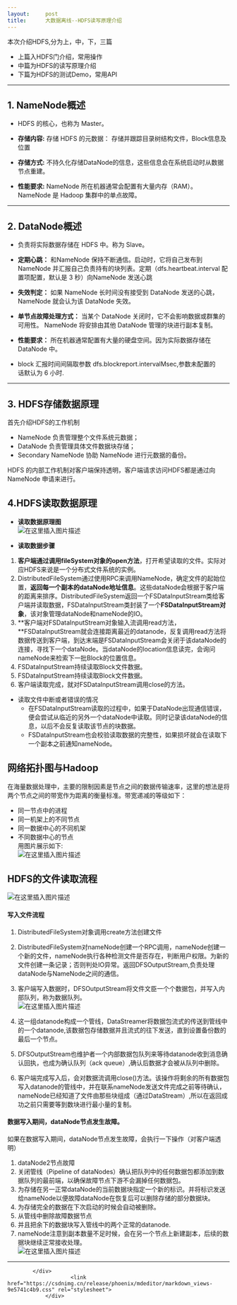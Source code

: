 ```yaml
---
layout:     post
title:      大数据离线--HDFS读写原理介绍
---
```

<div id="article_content" class="article_content clearfix csdn-tracking-statistics" data-pid="blog" data-mod="popu_307" data-dsm="post">
								            <div id="content_views" class="markdown_views prism-atom-one-dark">
							<!-- flowchart 箭头图标 勿删 -->
							<svg xmlns="http://www.w3.org/2000/svg" style="display: none;"><path stroke-linecap="round" d="M5,0 0,2.5 5,5z" id="raphael-marker-block" style="-webkit-tap-highlight-color: rgba(0, 0, 0, 0);"></path></svg>
							<p>本次介绍HDFS,分为上，中，下，三篇</p>
<ul>
<li>上篇入HDFS门介绍，常用操作</li>
<li>中篇为HDFS的读写原理介绍</li>
<li>下篇为HDFS的测试Demo，常用API</li>
</ul>
<hr>
<h2><a id="1_NameNode_7"></a>1. NameNode概述</h2>
<ul>
<li>
<p>HDFS 的核心，也称为 Master。</p>
</li>
<li>
<p><strong>存储内容:</strong> 存储 HDFS 的元数据： 存储并跟踪目录树结构文件，Block信息及位置</p>
</li>
<li>
<p><strong>存储方式:</strong> 不持久化存储DataNode的信息，这些信息会在系统启动时从数据节点重建。</p>
</li>
<li>
<p><strong>性能要求:</strong> NameNode 所在机器通常会配置有大量内存（RAM）。 NameNode 是 Hadoop 集群中的单点故障。</p>
</li>
</ul>
<hr>
<h2><a id="2_DataNode_18"></a>2. DataNode概述</h2>
<ul>
<li>
<p>负责将实际数据存储在 HDFS 中。称为 Slave。</p>
</li>
<li>
<p><strong>定期心跳：</strong> 和NameNode 保持不断通信。启动时，它将自己发布到 NameNode 并汇报自己负责持有的块列表。定期（dfs.heartbeat.interval 配置项配置，默认是 3 秒）向NameNode 发送心跳</p>
</li>
<li>
<p><strong>失效判定：</strong> 如果 NameNode 长时间没有接受到 DataNode 发送的心跳， NameNode 就会认为该 DataNode 失效。</p>
</li>
<li>
<p><strong>单节点故障处理方式：</strong> 当某个 DataNode 关闭时，它不会影响数据或群集的可用性。 NameNode 将安排由其他 DataNode 管理的块进行副本复制。</p>
</li>
<li>
<p><strong>性能要求：</strong> 所在机器通常配置有大量的硬盘空间。因为实际数据存储在DataNode 中。</p>
</li>
<li>
<p>block 汇报时间间隔取参数 dfs.blockreport.intervalMsec,参数未配置的<br>
话默认为 6 小时.</p>
</li>
</ul>
<hr>
<h2><a id="3_HDFS_32"></a>3. HDFS存储数据原理</h2>
<p>首先介绍HDFS的工作机制</p>
<ul>
<li>NameNode 负责管理整个文件系统元数据；</li>
<li>DataNode 负责管理具体文件数据块存储；</li>
<li>Secondary NameNode 协助 NameNode 进行元数据的备份。</li>
</ul>
<p>HDFS 的内部工作机制对客户端保持透明，客户端请求访问HDFS都是通过向NameNode 申请来进行。</p>
<h2><a id="4HDFS_42"></a>4.HDFS读取数据原理</h2>
<ul>
<li>
<p><strong>读取数据原理图</strong><br>
<img src="https://img-blog.csdn.net/20181006152057631?watermark/2/text/aHR0cHM6Ly9ibG9nLmNzZG4ubmV0L3dlaXhpbl80MjIyOTA1Ng==/font/5a6L5L2T/fontsize/400/fill/I0JBQkFCMA==/dissolve/70" alt="在这里插入图片描述"></p>
</li>
<li>
<p><strong>读取数据步骤</strong></p>
</li>
</ul>
<ol>
<li><strong>客户端通过调用fileSystem对象的open方法</strong>，打开希望读取的文件。实际对应HDFS来说是一个分布式文件系统的实例。</li>
<li>DistributedFileSystem通过使用RPC来调用NameNode，确定文件的起始位置，<strong>返回每一个副本的dataNode地址信息</strong>。这些dataNode会根据于客户端的距离来排序。DistributedFileSystem返回一个FSDataInputStream类给客户端并读取数据，FSDataInputStream类封装了一个<strong>FSDataInputStream对象</strong>，该对象管理dataNode和nameNode的IO。</li>
<li>**客户端对FSDataInputStream对象输入流调用read方法，**FSDataInputStream就会连接距离最近的datanode，反复调用read方法将数据传送到客户端，到达末端是FSDataInputStream会关闭于该dataNode的连接，寻找下一个dataNode。当dataNode的location信息读完，会询问nameNode来检索下一批Block的位置信息。</li>
<li>FSDataInputStream持续读取Block文件数据。</li>
<li>FSDataInputStream持续读取Block文件数据。</li>
<li>客户端读取完成，就对FSDataInputStream调用close的方法。</li>
</ol>
<ul>
<li>读取文件中断或者错误的情况
<ul>
<li>在FSDataInputStream读取的过程中，如果于DataNode出现通信错误，便会尝试从临近的另外一个dataNode中读取。同时记录该dataNode的信息，以后不会反复读取该节点的块数据。</li>
<li>FSDataInputStream也会校验读取数据的完整性，如果损坏就会在读取下一个副本之前通知nameNode。</li>
</ul>
</li>
</ul>
<h2><a id="Hadoop_60"></a>网络拓扑图与Hadoop</h2>
<p>在海量数据处理中，主要的限制因素是节点之间的数据传输速率，这里的想法是将两个节点之间的带宽作为距离的衡量标准。带宽递减的等级如下：</p>
<ul>
<li>同一节点中的进程</li>
<li>同一机架上的不同节点</li>
<li>同一数据中心的不同机架</li>
<li>不同数据中心的节点<br>
用图片展示如下:<br>
<img src="https://img-blog.csdn.net/20181006154101730?watermark/2/text/aHR0cHM6Ly9ibG9nLmNzZG4ubmV0L3dlaXhpbl80MjIyOTA1Ng==/font/5a6L5L2T/fontsize/400/fill/I0JBQkFCMA==/dissolve/70" alt="在这里插入图片描述"></li>
</ul>
<h2><a id="HDFS_69"></a>HDFS的文件读取流程</h2>
<p><img src="https://img-blog.csdn.net/20181006155411321?watermark/2/text/aHR0cHM6Ly9ibG9nLmNzZG4ubmV0L3dlaXhpbl80MjIyOTA1Ng==/font/5a6L5L2T/fontsize/400/fill/I0JBQkFCMA==/dissolve/70" alt="在这里插入图片描述"></p>
<h4><a id="_71"></a>写入文件流程</h4>
<ol>
<li>
<p>DistributedFileSystem对象调用create方法创建文件</p>
</li>
<li>
<p>DistributedFileSystem对nameNode创建一个RPC调用，nameNode创建一个新的文件，nameNode执行各种检测文件是否存在，判断用户权限。为新的文件创建一条记录；否则判处IO异常。返回DFSOutputStream,负责处理dataNode与NameNode之间的通信。</p>
</li>
<li>
<p>客户端写入数据时，DFSOutputStream将文件文臣一个个数据包，并写入内部队列，称为数据队列。<br>
<img src="https://img-blog.csdn.net/20181006165341160?watermark/2/text/aHR0cHM6Ly9ibG9nLmNzZG4ubmV0L3dlaXhpbl80MjIyOTA1Ng==/font/5a6L5L2T/fontsize/400/fill/I0JBQkFCMA==/dissolve/70" alt="在这里插入图片描述"></p>
</li>
<li>
<p>这一组datanode构成一个管线，DataStreamer将数据包流式的传送到管线中的一个datanode,该数据包存储数据并且流式的往下发送，直到设置备份数的最后一个节点。</p>
</li>
<li>
<p>DFSOutputStream也维护者一个内部数据包队列来等待datanode收到消息确认回执，也成为确认队列（ack queue）,确认后数据才会被从队列中删除。</p>
</li>
<li>
<p>客户端完成写入后，会对数据流调用close()方法。该操作将剩余的所有数据包写入datanode的管线中，并在联系nameNode发送文件完成之前等待确认，nameNode已经知道了文件由那些块组成（通过DataStream）,所以在返回成功之前只需要等到数块进行最小量的复制。</p>
</li>
</ol>
<h4><a id="dataNode_81"></a>数据写入期间，dataNode节点发生故障。</h4>
<p>如果在数据写入期间，dataNode节点发生故障，会执行一下操作（对客户端透明）</p>
<ol>
<li>dataNode2节点故障</li>
<li>关闭管线（Pipeline of dataNodes）确认把队列中的任何数据包都添加到数据队列的最前端，以确保故障节点下游不会漏掉任何数据包。</li>
<li>为存储在另一正常dataNode的当前数据块指定一个新的标识。并将标识发送给nameNode以便故障dataNode在恢复后可以删除存储的部分数据块。</li>
<li>为存储完全的数据在下次启动的时候会自动被删除。</li>
<li>从管线中删除故障数据节点</li>
<li>并且把余下的数据块写入管线中的两个正常的datanode.</li>
<li>nameNode注意到副本数量不足时候，会在另一个节点上新建副本，后续的数据块继续正常接收处理。<br>
<img src="https://img-blog.csdn.net/20181006230611563?watermark/2/text/aHR0cHM6Ly9ibG9nLmNzZG4ubmV0L3dlaXhpbl80MjIyOTA1Ng==/font/5a6L5L2T/fontsize/400/fill/I0JBQkFCMA==/dissolve/70" alt="在这里插入图片描述"></li>
</ol>
<hr>

            </div>
						<link href="https://csdnimg.cn/release/phoenix/mdeditor/markdown_views-9e5741c4b9.css" rel="stylesheet">
                </div>